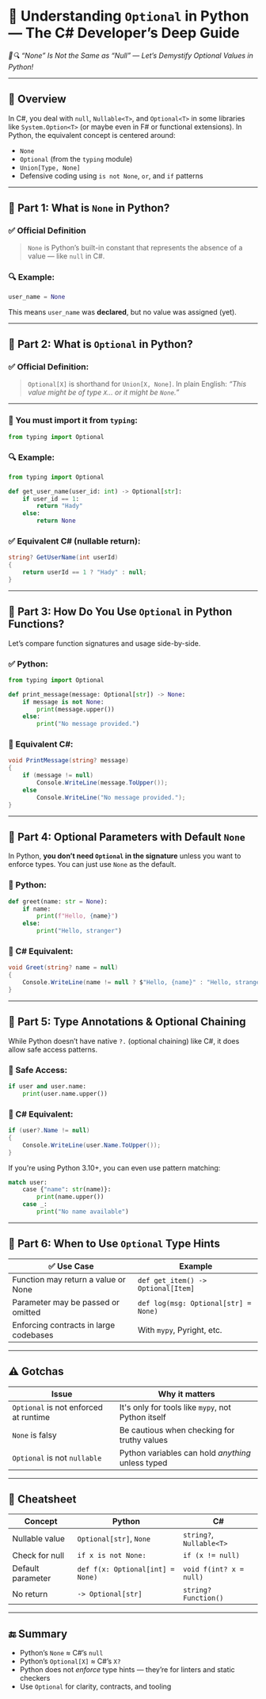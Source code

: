 # 🧩 **Understanding `Optional` in Python — The C# Developer’s Deep Guide**

_🐍🔍 “None” Is Not the Same as “Null” — Let’s Demystify Optional Values in Python!_

---

## 🔷 Overview

In C#, you deal with `null`, `Nullable<T>`, and `Optional<T>` in some libraries like `System.Option<T>` (or maybe even in F# or functional extensions). In Python, the equivalent concept is centered around:

- `None`
- `Optional` (from the `typing` module)
- `Union[Type, None]`
- Defensive coding using `is not None`, `or`, and `if` patterns

---

## 🔹 Part 1: What is `None` in Python?

### ✅ Official Definition

> `None` is Python’s built-in constant that represents the absence of a value — like `null` in C#.

### 🔍 Example:

```python
user_name = None
```

This means `user_name` was **declared**, but no value was assigned (yet).

---

## 🔸 Part 2: What is `Optional` in Python?

### ✅ Official Definition:

> `Optional[X]` is shorthand for `Union[X, None]`.
> In plain English: _“This value might be of type `X`… or it might be `None`.”_

---

### 🔧 You must import it from `typing`:

```python
from typing import Optional
```

### 🔍 Example:

```python
from typing import Optional

def get_user_name(user_id: int) -> Optional[str]:
    if user_id == 1:
        return "Hady"
    else:
        return None
```

### ✅ Equivalent C# (nullable return):

```csharp
string? GetUserName(int userId)
{
    return userId == 1 ? "Hady" : null;
}
```

---

## 🔹 Part 3: How Do You Use `Optional` in Python Functions?

Let’s compare function signatures and usage side-by-side.

### ✅ Python:

```python
from typing import Optional

def print_message(message: Optional[str]) -> None:
    if message is not None:
        print(message.upper())
    else:
        print("No message provided.")
```

### 🎯 Equivalent C#:

```csharp
void PrintMessage(string? message)
{
    if (message != null)
        Console.WriteLine(message.ToUpper());
    else
        Console.WriteLine("No message provided.");
}
```

---

## 🔸 Part 4: Optional Parameters with Default `None`

In Python, **you don’t need `Optional` in the signature** unless you want to enforce types. You can just use `None` as the default.

### 🐍 Python:

```python
def greet(name: str = None):
    if name:
        print(f"Hello, {name}")
    else:
        print("Hello, stranger")
```

### 🎯 C# Equivalent:

```csharp
void Greet(string? name = null)
{
    Console.WriteLine(name != null ? $"Hello, {name}" : "Hello, stranger");
}
```

---

## 🔹 Part 5: Type Annotations & Optional Chaining

While Python doesn’t have native `?.` (optional chaining) like C#, it does allow safe access patterns.

### 🐍 Safe Access:

```python
if user and user.name:
    print(user.name.upper())
```

### 🎯 C# Equivalent:

```csharp
if (user?.Name != null)
{
    Console.WriteLine(user.Name.ToUpper());
}
```

If you're using Python 3.10+, you can even use pattern matching:

```python
match user:
    case {"name": str(name)}:
        print(name.upper())
    case _:
        print("No name available")
```

---

## 🔸 Part 6: When to Use `Optional` Type Hints

| ✅ Use Case                            | Example                              |
| -------------------------------------- | ------------------------------------ |
| Function may return a value or None    | `def get_item() -> Optional[Item]`   |
| Parameter may be passed or omitted     | `def log(msg: Optional[str] = None)` |
| Enforcing contracts in large codebases | With `mypy`, Pyright, etc.           |

---

## ⚠️ Gotchas

| Issue                                 | Why it matters                                     |
| ------------------------------------- | -------------------------------------------------- |
| `Optional` is not enforced at runtime | It's only for tools like `mypy`, not Python itself |
| `None` is falsy                       | Be cautious when checking for truthy values        |
| `Optional` is not `nullable`          | Python variables can hold _anything_ unless typed  |

---

## 📌 Cheatsheet

| Concept           | Python                           | C#                       |
| ----------------- | -------------------------------- | ------------------------ |
| Nullable value    | `Optional[str]`, `None`          | `string?`, `Nullable<T>` |
| Check for null    | `if x is not None:`              | `if (x != null)`         |
| Default parameter | `def f(x: Optional[int] = None)` | `void f(int? x = null)`  |
| No return         | `-> Optional[str]`               | `string? Function()`     |

---

## 🔚 Summary

- Python’s `None` ≈ C#’s `null`
- Python’s `Optional[X]` ≈ C#’s `X?`
- Python does not _enforce_ type hints — they’re for linters and static checkers
- Use `Optional` for clarity, contracts, and tooling
